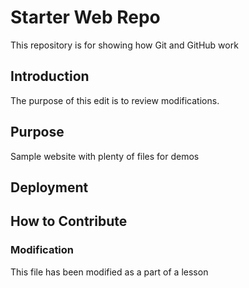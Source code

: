 # Starter Web Repo

This repository is for showing how Git and GitHub work

## Introduction
The purpose of this edit is to review modifications.

## Purpose

Sample website with plenty of files for demos

## Deployment

## How to Contribute

### Modification
This file has been modified as a part of a lesson